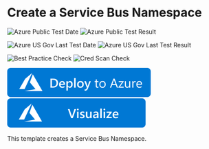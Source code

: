 # Create a Service Bus Namespace

![Azure Public Test Date](https://azurequickstartsservice.blob.core.windows.net/badges/101-servicebus-namespace/PublicLastTestDate.svg)
![Azure Public Test Result](https://azurequickstartsservice.blob.core.windows.net/badges/101-servicebus-namespace/PublicDeployment.svg)

![Azure US Gov Last Test Date](https://azurequickstartsservice.blob.core.windows.net/badges/101-servicebus-namespace/FairfaxLastTestDate.svg)
![Azure US Gov Last Test Result](https://azurequickstartsservice.blob.core.windows.net/badges/101-servicebus-namespace/FairfaxDeployment.svg)

![Best Practice Check](https://azurequickstartsservice.blob.core.windows.net/badges/101-servicebus-namespace/BestPracticeResult.svg)
![Cred Scan Check](https://azurequickstartsservice.blob.core.windows.net/badges/101-servicebus-namespace/CredScanResult.svg)

[![Deploy To Azure](https://raw.githubusercontent.com/Azure/azure-quickstart-templates/master/1-CONTRIBUTION-GUIDE/images/deploytoazure.svg?sanitize=true)]("https://portal.azure.com/#create/Microsoft.Template/uri/https%3A%2F%2Fraw.githubusercontent.com%2FAzure%2Fazure-quickstart-templates%2Fmaster%2F101-servicebus-namespace%2Fazuredeploy.json")  [![Visualize](https://raw.githubusercontent.com/Azure/azure-quickstart-templates/master/1-CONTRIBUTION-GUIDE/images/visualizebutton.svg?sanitize=true)]("http://armviz.io/#/?load=https%3A%2F%2Fraw.githubusercontent.com%2FAzure%2Fazure-quickstart-templates%2Fmaster%2F101-servicebus-namespace%2Fazuredeploy.json")

This template creates a Service Bus Namespace.



